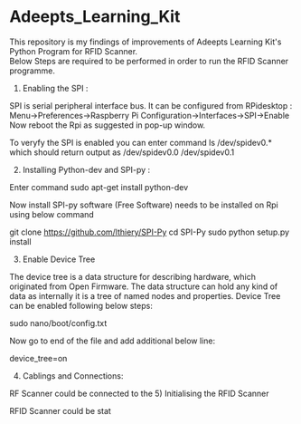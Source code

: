 # Adeepts_Learning_Kit
This repository is my findings of improvements of Adeepts Learning Kit's Python Program for RFID Scanner.  
Below Steps are required to be performed in order to run the RFID Scanner programme.    

1) Enabling the SPI : 

SPI is serial peripheral interface bus. It can be configured from RPidesktop : 
Menu->Preferences->Raspberry Pi Configuration->Interfaces->SPI->Enable 
Now reboot the Rpi as suggested in pop-up window.

To veryfy the SPI is enabled you can enter command ls /dev/spidev0.* which should return output as /dev/spidev0.0  /dev/spidev0.1

2) Installing Python-dev and SPI-py :

Enter command sudo apt-get install python-dev

Now install SPI-py software (Free Software) needs to be installed on Rpi using below command

git  clone https://github.com/lthiery/SPI-Py
cd SPI-Py
sudo python setup.py install

3) Enable Device Tree

The device tree is a data structure for describing hardware, which originated from Open Firmware. The data structure can hold any kind of data as internally it is a tree of named nodes and properties.
Device Tree can be enabled following below steps:

sudo nano/boot/config.txt

Now go to end of the file and add additional below line:

device_tree=on

4) Cablings and Connections:
 
 RF Scanner could be connected to the 
5) Initialising the RFID Scanner

RFID Scanner could be stat



